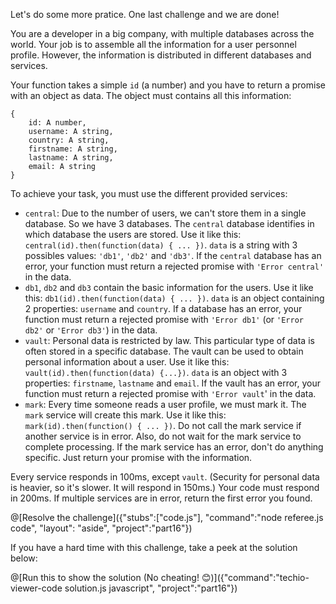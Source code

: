 Let's do some more pratice. One last challenge and we are done!

You are a developer in a big company, with multiple databases across the world. Your job is to assemble all the information for a user personnel profile. However, the information is distributed in different databases and services.

Your function takes a simple `id` (a number) and you have to return a promise with an object as data. The object must contains all this information:

```
{
    id: A number,
    username: A string,
    country: A string,
    firstname: A string,
    lastname: A string,
    email: A string
}
```

To achieve your task, you must use the different provided services:

* `central`: Due to the number of users, we can't store them in a single database. So we have 3 databases. The `central` database identifies in which database the users are stored. Use it like this: `central(id).then(function(data) { ... })`. `data` is a string with 3 possibles values: `'db1'`, `'db2'` and `'db3'`. If the `central` database has an error, your function must return a rejected promise with `'Error central'` in the data.
* `db1`, `db2` and `db3` contain the basic information for the users. Use it like this: `db1(id).then(function(data) { ... })`. `data` is an object containing 2 properties: `username` and `country`. If a database has an error, your function must return a rejected promise with `'Error db1'` (or `'Error db2'` or `'Error db3'`) in the data.
* `vault`: Personal data is restricted by law. This particular type of data is often stored in a specific database. The vault can be used to obtain personal information about a user. Use it like this: `vault(id).then(function(data) {...})`. `data` is an object with 3 properties: `firstname`, `lastname` and `email`. If the vault has an error, your function must return a rejected promise with `'Error vault`' in the data.
* `mark`: Every time someone reads a user profile, we must mark it. The `mark` service will create this mark. Use it like this: `mark(id).then(function() { ... })`. Do not call the mark service if another service is in error. Also, do not wait for the mark service to complete processing. If the mark service has an error, don't do anything specific. Just return your promise with the information.

Every service responds in 100ms, except `vault`. (Security for personal data is heavier, so it's slower. It will respond in 150ms.) Your code must respond in 200ms. If multiple services are in error, return the first error you found.

@[Resolve the challenge]({"stubs":["code.js"], "command":"node referee.js code", "layout": "aside", "project":"part16"})

If you have a hard time with this challenge, take a peek at the solution below:

@[Run this to show the solution (No cheating! 😊)]({"command":"techio-viewer-code solution.js javascript", "project":"part16"})
